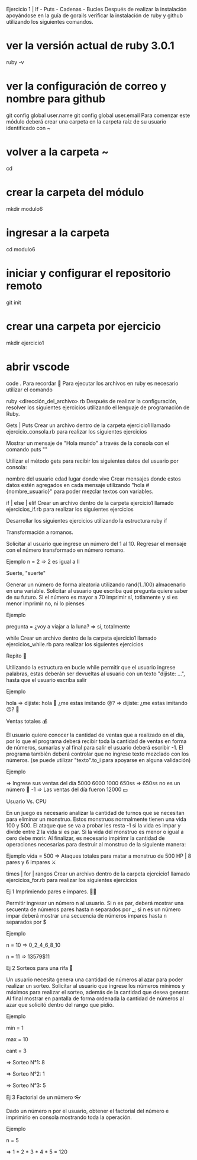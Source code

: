 Ejercicio 1 | If - Puts - Cadenas - Bucles
Después de realizar la instalación apoyándose en la guía de gorails verificar la instalación de ruby y github utilizando los siguientes comandos.

# ver la versión actual de ruby 3.0.1
ruby -v 
# ver la configuración de correo y nombre para github
git config global user.name
git config global user.email
Para comenzar este módulo deberá crear una carpeta en la carpeta raíz de su usuario identificado con ~

# volver a la carpeta ~
cd
# crear la carpeta del módulo
mkdir modulo6
# ingresar a la carpeta
cd modulo6
# iniciar y configurar el repositorio remoto
git init
# crear una carpeta por ejercicio
mkdir ejercicio1
# abrir vscode
code .
Para recordar 👀 Para ejecutar los archivos en ruby es necesario utilizar el comando

ruby <dirección_del_archivo>.rb
Después de realizar la configuración, resolver los siguientes ejercicios utilizando el lenguaje de programación de Ruby.

Gets | Puts
Crear un archivo dentro de la carpeta ejercicio1 llamado ejercicio_consola.rb para realizar los siguientes ejercicios

Mostrar un mensaje de "Hola mundo" a través de la consola con el comando puts ""

Utilizar el método gets para recibir los siguientes datos del usuario por consola:

nombre del usuario
edad
lugar donde vive
Crear mensajes donde estos datos estén agregados en cada mensaje utilizando "hola #{nombre_usuario}" para poder mezclar textos con variables.

if | else | elif
Crear un archivo dentro de la carpeta ejercicio1 llamado ejercicios_if.rb para realizar los siguientes ejercicios

Desarrollar los siguientes ejercicios utilizando la estructura ruby if

Transformación a romanos.

Solicitar al usuario que ingrese un número del 1 al 10. Regresar el mensaje con el número transformado en número romano.

Ejemplo n = 2 => 2 es igual a II

Suerte, "suerte"

Generar un número de forma aleatoria utilizando rand(1..100) almacenarlo en una variable. Solicitar al usuario que escriba qué pregunta quiere saber de su futuro. Si el número es mayor a 70 imprimir sí, totlamente y si es menor imprimir no, ni lo pienses

Ejemplo

pregunta = ¿voy a viajar a la luna? => sí, totalmente

while
Crear un archivo dentro de la carpeta ejercicio1 llamado ejercicios_while.rb para realizar los siguientes ejercicios

Repito 🦜

Utilizando la estructura en bucle while permitir que el usuario ingrese palabras, estas deberán ser devueltas al usuario con un texto "dijiste: ...", hasta que el usuario escriba salir

Ejemplo

hola => dijiste: hola 🦜 ¿me estas imitando 😠? => dijiste: ¿me estas imitando 😠? 🦜

Ventas totales 💰

El usuario quiere conocer la cantidad de ventas que a realizado en el día, por lo que el programa deberá recibir toda la cantidad de ventas en forma de números, sumarlas y al final para salir el usuario deberá escribir -1. El programa también deberá controlar que no ingrese texto mezclado con los números. (se puede utilizar "texto".to_i para apoyarse en alguna validación)

Ejemplo

=> Ingrese sus ventas del día 5000 6000 1000 650ss => 650ss no es un número 🧨 -1 => Las ventas del día fueron 12000 💵

Usuario Vs. CPU

En un juego es necesario analizar la cantidad de turnos que se necesitan para eliminar un monstruo. Estos monstruos normalmente tienen una vida 100 y 500. El ataque que se va a probar les resta -1 si la vida es impar y divide entre 2 la vida si es par. Si la vida del monstruo es menor o igual a cero debe morir. Al finalizar, es necesario impirimr la cantidad de operaciones necesarias para destruir al monstruo de la siguiente manera:

Ejemplo vida = 500 => Ataques totales para matar a monstruo de 500 HP | 8 pares y 6 impares ⚔

times | for | rangos
Crear un archivo dentro de la carpeta ejercicio1 llamado ejercicios_for.rb para realizar los siguientes ejercicios

Ej 1 Imprimiendo pares e impares. 🐯🐱

Permitir ingresar un número n al usuario. Si n es par, deberá mostrar una secuenta de números pares hasta n separados por _; si n es un número impar deberá mostrar una secuencia de números impares hasta n separados por $

Ejemplo

n = 10 => 0_2_4_6_8_10

n = 11 => 1$3$5$7$9$11

Ej 2 Sorteos para una rifa 🎁

Un usuario necesita genera una cantidad de números al azar para poder realizar un sorteo. Solicitar al usuario que ingrese los números mínimos y máximos para realizar el sorteo, además de la cantidad que desea generar. Al final mostrar en pantalla de forma ordenada la cantidad de números al azar que solicitó dentro del rango que pidió.

Ejemplo

min = 1

max = 10

cant = 3

=> Sorteo N°1: 8

=> Sorteo N°2: 1

=> Sorteo N°3: 5

Ej 3 Factorial de un número 👓

Dado un número n por el usuario, obtener el factorial del número e imprimirlo en consola mostrando toda la operación.

Ejemplo

n = 5

=> 1 * 2 * 3 * 4 * 5 = 120
